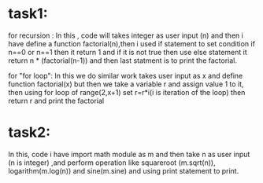 # task1:
for recursion :
In this , code will takes integer as user input (n) and then i have define a function factorial(n),then i used if statement to set condition if n==0 or n==1 then it return 1 and if it is not true then use else statement it return n * (factorial(n-1)) and then last statment is to print the factorial.

for "for loop":
In this we do similar work takes user input as x and  define function factorial(x) but then we take a variable r and assign  value 1 to it, then using for loop of range(2,x+1) set r=r*i(i is iteration of the loop)
then return r and print the factorial 

# task2:
In this, code  i have import math module as m and then take n as user input (n is integer) ,and perform operation like squareroot (m.sqrt(n)), logarithm(m.log(n)) and sine(m.sine) and using print statement to print. 
